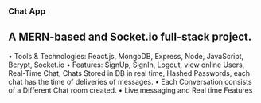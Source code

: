 ### Chat App  
## A MERN-based and Socket.io full-stack project.
• Tools & Technologies: React.js, MongoDB, Express, Node, JavaScript, Bcrypt, Socket.io
• Features: SignUp, SignIn, Logout, view online Users, Real-Time Chat, Chats Stored in DB in real time, Hashed 
Passwords, each chat has the time of deliveries of messages.
• Each Conversation consists of a Different Chat room created.
• Live messaging and Real time Features

